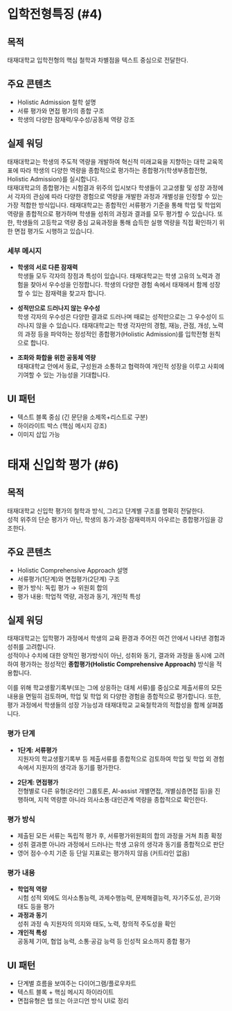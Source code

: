 # 입학전형특징 (#4)

## 목적
태재대학교 입학전형의 핵심 철학과 차별점을 텍스트 중심으로 전달한다.

## 주요 콘텐츠
- Holistic Admission 철학 설명
- 서류 평가와 면접 평가의 종합 구조
- 학생의 다양한 잠재력/우수성/공동체 역량 강조

## 실제 워딩

태재대학교는 학생의 주도적 역량을 개발하여 혁신적 미래교육을 지향하는 대학 교육목표에 따라 학생의 다양한 역량을 종합적으로 평가하는 종합평가(학생부종합전형, Holistic Admission)를 실시합니다.  
태재대학교의 종합평가는 시험결과 위주의 입시보다 학생들이 고교생활 및 성장 과정에서 각자의 관심에 따라 다양한 경험으로 역량을 개발한 과정과 개별성을 인정할 수 있는 가장 적합한 방식입니다. 태재대학교는 종합적인 서류평가 기준을 통해 학업 및 학업외 역량을 종합적으로 평가하며 학생들 성취의 과정과 결과를 모두 평가할 수 있습니다. 또한, 학생들의 고등학교 역량 중심 교육과정을 통해 습득한 실행 역량을 직접 확인하기 위한 면접 평가도 시행하고 있습니다.

### 세부 메시지
- **학생의 서로 다른 잠재력**  
  학생들 모두 각자의 장점과 특성이 있습니다. 태재대학교는 학생 고유의 노력과 경험을 찾아서 우수성을 인정합니다. 학생의 다양한 경험 속에서 태재에서 함께 성장할 수 있는 잠재력을 찾고자 합니다.

- **성적만으로 드러나지 않는 우수성**  
  학생 각자의 우수성은 다양한 결과로 드러나며 때로는 성적만으로는 그 우수성이 드러나지 않을 수 있습니다. 태재대학교는 학생 각자만의 경험, 재능, 관점, 개성, 노력의 과정 등을 파악하는 정성적인 종합평가(Holistic Admission)를 입학전형 원칙으로 합니다.

- **조화와 화합을 위한 공동체 역량**  
  태재대학교 안에서 동료, 구성원과 소통하고 협력하여 개인적 성장을 이루고 사회에 기여할 수 있는 가능성을 기대합니다.

## UI 패턴
- 텍스트 블록 중심 (긴 문단을 소제목+리스트로 구분)
- 하이라이트 박스 (핵심 메시지 강조)
- 이미지 삽입 가능

# 태재 신입학 평가 (#6)

## 목적
태재대학교 신입학 평가의 철학과 방식, 그리고 단계별 구조를 명확히 전달한다.  
성적 위주의 단순 평가가 아닌, 학생의 동기·과정·잠재력까지 아우르는 종합평가임을 강조한다.

## 주요 콘텐츠
- Holistic Comprehensive Approach 설명
- 서류평가(1단계)와 면접평가(2단계) 구조
- 평가 방식: 독립 평가 → 위원회 합의
- 평가 내용: 학업적 역량, 과정과 동기, 개인적 특성

## 실제 워딩

태재대학교는 입학평가 과정에서 학생의 교육 환경과 주어진 여건 안에서 나타낸 경험과 성취를 고려합니다.  
성적이나 수치에 대한 양적인 평가방식이 아닌, 성취와 동기, 결과와 과정을 동시에 고려하여 평가하는 정성적인 **종합평가(Holistic Comprehensive Approach)** 방식을 적용합니다.  

이를 위해 학교생활기록부(또는 그에 상응하는 대체 서류)를 중심으로 제출서류의 모든 내용을 면밀히 검토하며, 학업 및 학업 외 다양한 경험을 종합적으로 평가합니다. 또한, 평가 과정에서 학생들의 성장 가능성과 태재대학교 교육철학과의 적합성을 함께 살펴봅니다.  

### 평가 단계
- **1단계: 서류평가**  
  지원자의 학교생활기록부 등 제출서류를 종합적으로 검토하여 학업 및 학업 외 경험 속에서 지원자의 생각과 동기를 평가한다.  

- **2단계: 면접평가**  
  전형별로 다른 유형(온라인 그룹토론, AI-assist 개별면접, 개별심층면접 등)을 진행하며, 지적 역량뿐 아니라 의사소통·대인관계 역량을 종합적으로 확인한다.  

### 평가 방식
- 제출된 모든 서류는 독립적 평가 후, 서류평가위원회의 합의 과정을 거쳐 최종 확정  
- 성취 결과뿐 아니라 과정에서 드러나는 학생 고유의 생각과 동기를 종합적으로 판단  
- 영어 점수·수치 기준 등 단일 지표로는 평가하지 않음 (커트라인 없음)  

### 평가 내용
- **학업적 역량**  
  시험 성적 외에도 의사소통능력, 과제수행능력, 문제해결능력, 자기주도성, 끈기와 태도 등을 평가  
- **과정과 동기**  
  성취 과정 속 지원자의 의지와 태도, 노력, 창의적 주도성을 확인  
- **개인적 특성**  
  공동체 기여, 협업 능력, 소통·공감 능력 등 인성적 요소까지 종합 평가  

## UI 패턴
- 단계별 흐름을 보여주는 다이어그램/플로우차트  
- 텍스트 블록 + 핵심 메시지 하이라이트  
- 면접유형은 탭 또는 아코디언 방식 UI로 정리
